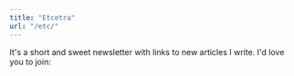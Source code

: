 ```yaml
---
title: "Etcetra"
url: "/etc/"
---
```


It's a short and sweet newsletter with links to new articles I write. I'd love you to join:
